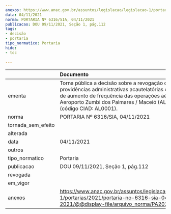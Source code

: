 ```yaml
---
anexos: https://www.anac.gov.br/assuntos/legislacao/legislacao-1/portarias/2021/portaria-no-6316-sia-04-11-2021/@@display-file/arquivo_norma/PA2021-6316.pdf
data: 04/11/2021
norma: PORTARIA Nº 6316/SIA, 04/11/2021
publicacao: DOU 09/11/2021, Seção 1, pág.112
tags:
- decisão
- portaria
tipo_normatico: Portaria
hide: 
- toc 
 
---
```


|                    | Documento                                                                                                                                                                                                                          |
|:-------------------|:-----------------------------------------------------------------------------------------------------------------------------------------------------------------------------------------------------------------------------------|
| ementa             | Torna pública a decisão sobre a revogação das providências administrativas acautelatórias de proibição de aumento de frequência das operações aéreas ao Aeroporto Zumbi dos Palmares / Maceió (AL) - (SBMO) (código CIAD: AL0001). |
| norma              | PORTARIA Nº 6316/SIA, 04/11/2021                                                                                                                                                                                                   |
| tornada_sem_efeito |                                                                                                                                                                                                                                    |
| alterada           |                                                                                                                                                                                                                                    |
| data               | 04/11/2021                                                                                                                                                                                                                         |
| outros             |                                                                                                                                                                                                                                    |
| tipo_normatico     | Portaria                                                                                                                                                                                                                           |
| publicacao         | DOU 09/11/2021, Seção 1, pág.112                                                                                                                                                                                                   |
| revogada           |                                                                                                                                                                                                                                    |
| em_vigor           |                                                                                                                                                                                                                                    |
| anexos             | https://www.anac.gov.br/assuntos/legislacao/legislacao-1/portarias/2021/portaria-no-6316-sia-04-11-2021/@@display-file/arquivo_norma/PA2021-6316.pdf                                                                               |